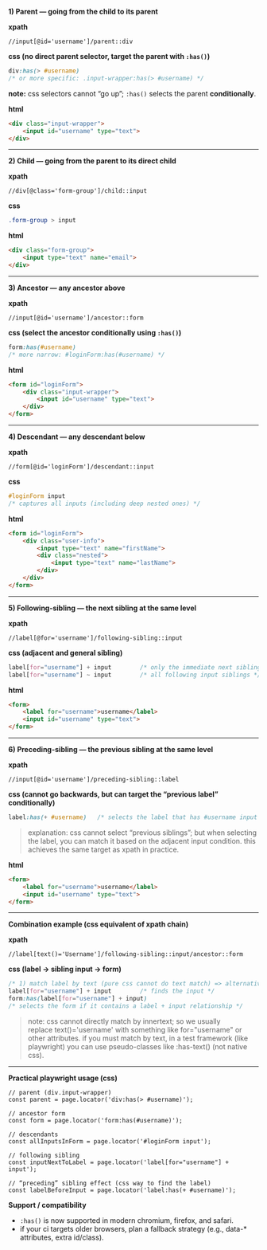 **1) Parent — going from the child to its parent**

**xpath**

```
//input[@id='username']/parent::div
```

**css (no direct parent selector, target the parent with `:has()`)**

```css
div:has(> #username)
/* or more specific: .input-wrapper:has(> #username) */
```

**note:** css selectors cannot “go up”; `:has()` selects the parent **conditionally**.

**html**

```html
<div class="input-wrapper">
    <input id="username" type="text">
</div>
```

---

**2) Child — going from the parent to its direct child**

**xpath**

```
//div[@class='form-group']/child::input

```

**css**

```css
.form-group > input
```

**html**

```html
<div class="form-group">
    <input type="text" name="email">
</div>
```

---

**3) Ancestor — any ancestor above**

**xpath**

```
//input[@id='username']/ancestor::form
```

**css (select the ancestor conditionally using `:has()`)**

```css
form:has(#username)
/* more narrow: #loginForm:has(#username) */
```

**html**

```html
<form id="loginForm">
    <div class="input-wrapper">
        <input id="username" type="text">
    </div>
</form>
```

---

**4) Descendant — any descendant below**

**xpath**

```
//form[@id='loginForm']/descendant::input
```

**css**

```css
#loginForm input
/* captures all inputs (including deep nested ones) */
```

**html**

```html
<form id="loginForm">
    <div class="user-info">
        <input type="text" name="firstName">
        <div class="nested">
            <input type="text" name="lastName">
        </div>
    </div>
</form>
```

---

**5) Following-sibling — the next sibling at the same level**

**xpath**

```
//label[@for='username']/following-sibling::input
```

**css (adjacent and general sibling)**

```css
label[for="username"] + input        /* only the immediate next sibling */
label[for="username"] ~ input        /* all following input siblings */
```

**html**

```html
<form>
    <label for="username">username</label>
    <input id="username" type="text">
</form>
```

---

**6) Preceding-sibling — the previous sibling at the same level**

**xpath**

```
//input[@id='username']/preceding-sibling::label
```

**css (cannot go backwards, but can target the “previous label” conditionally)**

```css
label:has(+ #username)   /* selects the label that has #username input right after it */
```

> explanation: css cannot select “previous siblings”; but when selecting the label, you can match it based on the adjacent input condition. this achieves the same target as xpath in practice.
> 

**html**

```html
<form>
    <label for="username">username</label>
    <input id="username" type="text">
</form>
```

---

**Combination example (css equivalent of xpath chain)**

**xpath**

```
//label[text()='Username']/following-sibling::input/ancestor::form
```

**css (label → sibling input → form)**

```css
/* 1) match label by text (pure css cannot do text match) => alternative: use [for="username"] */
label[for="username"] + input        /* finds the input */
form:has(label[for="username"] + input)
/* selects the form if it contains a label + input relationship */
```

> note: css cannot directly match by innertext; so we usually replace text()='username' with something like for="username" or other attributes. if you must match by text, in a test framework (like playwright) you can use pseudo-classes like :has-text() (not native css).
> 

---

**Practical playwright usage (css)**

```tsx
// parent (div.input-wrapper)
const parent = page.locator('div:has(> #username)');

// ancestor form
const form = page.locator('form:has(#username)');

// descendants
const allInputsInForm = page.locator('#loginForm input');

// following sibling
const inputNextToLabel = page.locator('label[for="username"] + input');

// “preceding” sibling effect (css way to find the label)
const labelBeforeInput = page.locator('label:has(+ #username)');
```

**Support / compatibility**

- `:has()` is now supported in modern chromium, firefox, and safari.
- if your ci targets older browsers, plan a fallback strategy (e.g., data-* attributes, extra id/class).
